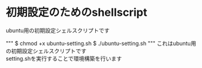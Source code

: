# 初期設定のためのshellscript
ubuntu用の初期設定シェルスクリプトです  

"""
$ chmod +x ubuntu-setting.sh
$ ./ubuntu-setting.sh
"""
これはubuntu用の初期設定シェルスクリプトです  
setting.shを実行することで環境構築を行います  



